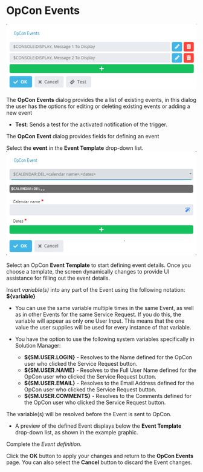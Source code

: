 
# OpCon Events

![OpCon Events](../../../../../../Resources/Images/SM/Library/NotificationTriggers/opcon-events-dialog.png "OpCon Events")

The **OpCon Events** dialog provides the a list of existing events, in this dialog the user has the options for editing or deleting existing events or adding a new event

- **Test**: Sends a test for the activated notification of the
    trigger.



The **OpCon Event** dialog provides fields for defining an event

Select the **event** in the **Event Template** drop-down list.
![OpCon Event](../../../../../../Resources/Images/SM/Library/NotificationTriggers/opcon-event-dialog.png "OpCon Event")

Select an OpCon **Event Template** to start
defining event details. Once you choose a template, the screen
dynamically changes to provide UI assistance for filling out the event
details.

Insert *variable(s)* into any part of the Event using the following
notation: **${variable}**

- You can use the same variable multiple times in the same Event, as
    well as in other Events for the same Service Request. If you do
    this, the variable will appear as only one User Input. This means
    that the one value the user supplies will be used for every instance
    of that variable.

- You have the option to use the following system     variables specifically in Solution Manager:

  - **${SM.USER.LOGIN}** - Resolves to the Name defined for the
        OpCon user who clicked the Service
        Request button.
  - **${SM.USER.NAME}** - Resolves to the Full User Name defined
        for the OpCon user who clicked the
        Service Request button.
  - **${SM.USER.EMAIL}** - Resolves to the Email Address defined
        for the OpCon user who clicked the
        Service Request button.
  - **${SM.USER.COMMENTS}** - Resolves to the Comments defined for
        the OpCon user who clicked the
        Service Request button.

The variable(s) will be resolved before the Event is sent to
OpCon.

- A preview of the defined Event displays below the **Event Template**
    drop-down list, as shown in the example graphic.

Complete the *Event definition*.

Click the **OK** button to apply your changes and return to the
**OpCon Events** page. You can also select the **Cancel**
button to discard the Event changes.

